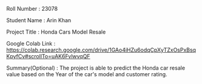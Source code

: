 Roll Number       :   23078

Student Name      :   Arin Khan

Project Title     :   Honda Cars Model Resale

Google Colab Link :   https://colab.research.google.com/drive/1GAo4iHZu6odqCpXyTZxOsPxBsqKpyfCv#scrollTo=uAK6FvlwvqQF

Summary(Optional) :   The project is able to predict the Honda car resale value based on the Year of the car's model and customer rating.
